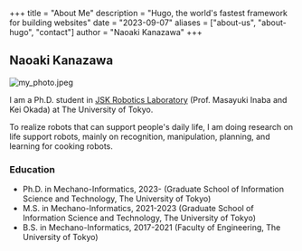 +++
title = "About Me"
description = "Hugo, the world's fastest framework for building websites"
date = "2023-09-07"
aliases = ["about-us", "about-hugo", "contact"]
author = "Naoaki Kanazawa"
+++

## Naoaki Kanazawa

![my_photo.jpeg](../images/my_dream_crop.jpg)

I am a Ph.D. student in [JSK Robotics Laboratory](http://www.jsk.t.u-tokyo.ac.jp/ ) (Prof. Masayuki Inaba and Kei Okada) at The University of Tokyo.

To realize robots that can support people's daily life, I am doing research on life support robots, mainly on recognition, manipulation, planning, and learning for cooking robots.

### Education
* Ph.D. in Mechano-Informatics, 2023- (Graduate School of Information Science and Technology, The University of Tokyo)
* M.S. in Mechano-Informatics, 2021-2023 (Graduate School of Information Science and Technology, The University of Tokyo)
* B.S. in Mechano-Informatics, 2017-2021 (Faculty of Engineering, The University of Tokyo)
